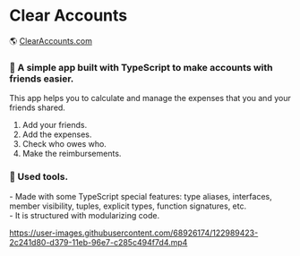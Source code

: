 # Clear Accounts 
🌎 [ClearAccounts.com](https://guidomantegna.github.io/Clear-Accounts/)

### :muscle: A simple app built with TypeScript to make accounts with friends easier. 
This app helps you to calculate and manage the expenses that you and your friends shared.

1. Add your friends. <br>
2. Add the expenses. <br>
3. Check who owes who. <br>
4. Make the reimbursements. <br>

### :wrench: Used tools.
\- Made with some TypeScript special features: type aliases, interfaces, member visibility, tuples, explicit types, function signatures, etc. <br>
\- It is structured with modularizing code. <br>



https://user-images.githubusercontent.com/68926174/122989423-2c241d80-d379-11eb-96e7-c285c494f7d4.mp4

